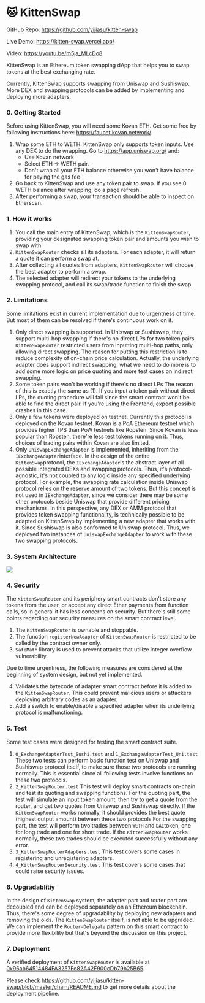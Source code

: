 # 🐱 KittenSwap

GitHub Repo: https://github.com/yijiasu/kitten-swap

Live Demo: https://kitten-swap.vercel.app/

Video: https://youtu.be/m5ja_MLcDo8

KittenSwap is an Ethereum token swapping dApp that helps you to swap tokens at the best exchanging rate.

Currently, KittenSwap supports swapping from Uniswap and Sushiswap. More DEX and swapping protocols can be added by implementing and deploying more adapters.

### 0. Getting Started

Before using KittenSwap, you will need some Kovan ETH. Get some free by following instructions here: https://faucet.kovan.network/

1. Wrap some ETH to WETH. KittenSwap only supports token inputs. Use any DEX to do the wrapping. Go to https://app.uniswap.org/ and:
	* Use Kovan network
	* Select ETH -> WETH pair. 
	* Don't wrap all your ETH balance otherwise you won't have balance for paying the gas fee
2. Go back to KittenSwap and use any token pair to swap. If you see 0 WETH balance after wrapping, do a page refresh.
3. After performing a swap, your transaction should be able to inspect on Etherscan.

### 1. How it works

1. You call the main entry of KittenSwap, which is the `KittenSwapRouter`, providing your designated swapping token pair and amounts you wish to swap with.
2. `KittenSwapRouter` checks all its adapters. For each adapter, it will return a quote it can perform a swap at.
3. After collecting all quotes from adapters, `KittenSwapRouter` will choose the best adapter to perform a swap.
4. The selected adapter will redirect your tokens to the underlying swapping protocol, and call its swap/trade function to finish the swap.

### 2. Limitations

Some limitations exist in current implementation due to urgentness of time. But most of them can be resolved if there's continuous work on it.

1. Only direct swapping is supported.
	In Uniswap or Sushiswap, they support multi-hop swapping if there's no direct LPs for two token pairs. `KittenSwapRouter` restricted users from inputting multi-hop paths, only allowing direct swapping. The reason for putting this restriction is to reduce complexity of on-chain price calculation. Actually, the underlying adapter does support indirect swapping, what we need to do more is to add some more logic on price quoting and more test cases on indirect swapping.
2. Some token pairs won't be working if there's no direct LPs
	The reason of this is exactly the same as (1). If you input a token pair without direct LPs, the quoting procedure will fail since the smart contract won't be able to find the direct pair. If you're using the Frontend, expect possible crashes in this case.
3. Only a few tokens were deployed on testnet.
	Currently this protocol is deployed on the Kovan testnet. Kovan is a PoA Ethereum testnet which provides higher TPS than PoW testnets like Ropsten. Since Kovan is less popular than Ropsten, there're less test tokens running on it. Thus, choices of trading pairs within Kovan are also limited.
4. Only `UniswapExchangeAdapter` is implemented, inheriting from the `IExchangeAdapter`interface.
	In the design of the entire `KittenSwap`protocol, the `IExchangeAdapter`is the abstract layer of all possible integrated DEXs and swapping protocols. Thus, it's protocol-agnostic, it's not coupled to any logic inside any specified underlying protocol. For example, the swapping rate calculation inside Uniswap protocol relies on the reserve amount of two tokens. But this concept is not used in `IExchangeAdapter`, since we consider there may be some other protocols beside Uniswap that provide different pricing mechanisms. In this perspective, any DEX or AMM protocol that provides token swapping functionality, is technically possible to be adapted on KittenSwap by implementing a new adapter that works with it.
	Since Sushiswap is also conformed to Uniswap protocol. Thus, we deployed two instances of `UniswapExchangeAdapter` to work with these two swapping protocols.

### 3. System Architecture	
![](https://raw.githubusercontent.com/yijiasu/kitten-swap/master/kittenswap.png?token=ABB54D527BT7ZZJYQ2RPFHDAS22QM)

### 4. Security

The `KittenSwapRouter` and its periphery smart contracts don't store any tokens from the user, or accept any direct Ether payments from function calls, so in general it has less concerns on security.  But there's still some points regarding our security measures on the smart contract level.

1. The `KittenSwapRouter` is ownable and stoppable.
2. The function `registerNewAdapter` of `KittenSwapRouter` is restricted to be called by the contract owner only.
3. `SafeMath` library is used to prevent attacks that utilize integer overflow vulnerability. 

Due to time urgentness, the following measures are considered at the beginning of system design, but not yet implemented.

4. Validates the bytecode of adapter smart contract before it is added to the `KittenSwapRouter`. This could prevent malicious users or attackers deploying arbitrary codes as an adapter.
6. Add a switch to enable/disable a specified adapter when its underlying protocol is malfunctioning.

### 5. Test

Some test cases were designed for testing the smart contract suite.

1. `0_ExchangeAdapterTest_Sushi.test` and `1_ExchangeAdapterTest_Uni.test` These two tests can perform basic function test on Uniswap and Sushiswap protocol itself, to make sure those two protocols are running normally. This is essential since all following tests involve functions on these two protocols.
2. `2_KittenSwapRouter.test` This test will deploy smart contracts on-chain and test its quoting and swapping functions. 
For the quoting part, the test will simulate an input token amount, then try to get a quote from the router, and get two quotes from Uniswap and Sushiswap directly. If the `KittenSwapRouter` works normally, it should provides the best quote (highest output amount) between these two protocols
For the swapping part, the test will perform two trades between `WETH` and `DAI`token, one for long trade and one for short trade. If the `KittenSwapRouter` works normally, these two trades should be executed successfully without any error.
3. `3_KittenSwapRouterAdapters.test` This test covers some cases in registering and unregistering adapters.
4. `4_KittenSwapRouterSecurity.test` This test covers some cases that could raise security issues. 

### 6. Upgradablitiy

In the design of `KittenSwap` system, the adapter part and router part are decoupled and can be deployed separately on an Ethereum blockchain. Thus, there's some degree of upgradability by deploying new adapters and removing the olds. The `KittenSwapRouter` itself, is not able to be upgraded. We can implement the `Router-Delegate` pattern on this smart contract to provide more flexibility but that's beyond the discussion on this project.

### 7. Deployment

A verified deployment of  `KittenSwapRouter`  is available at  [0x96ab64514484FA3257Fe82A42F900cDb79b25B65](https://kovan.etherscan.io/address/0x96ab64514484FA3257Fe82A42F900cDb79b25B65).

Please check https://github.com/yijiasu/kitten-swap/blob/master/chain/README.md to get more details about the deployment pipeline.


